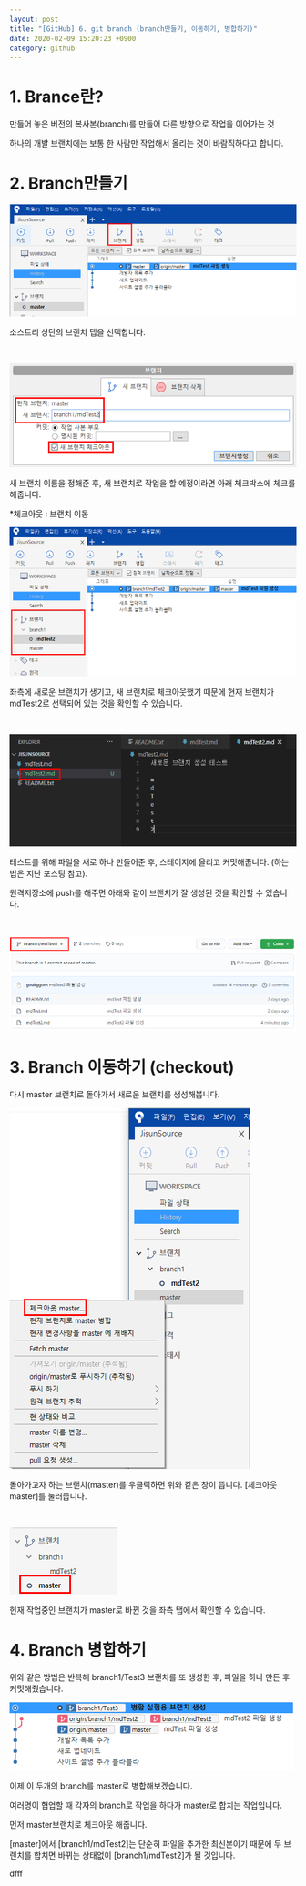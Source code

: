 ```yaml
---
layout: post
title: "[GitHub] 6. git branch (branch만들기, 이동하기, 병합하기)"
date: 2020-02-09 15:20:23 +0900
category: github
---
```

# 1. Brance란?

만들어 놓은 버전의 복사본(branch)를 만들어 다른 방향으로 작업을 이어가는 것

하나의 개발 브랜치에는 보통 한 사람만 작업해서 올리는 것이 바람직하다고 합니다.

# 2. Branch만들기

![alt text](/public/img/github_24.png)

소스트리 상단의 브랜치 탭을 선택합니다.

<br>

![alt text](/public/img/github_25.png)

새 브랜치 이름을 정해준 후, 새 브랜치로 작업을 할 예정이라면 아래 체크박스에 체크를 해줍니다.

*체크아웃 : 브랜치 이동

![alt text](/public/img/github_26.png)

좌측에 새로운 브랜치가 생기고, 새 브랜치로 체크아웃했기 때문에 현재 브랜치가 mdTest2로 선택되어 있는 것을 확인할 수 있습니다.

<br>

![alt text](/public/img/github_27.png)

테스트를 위해 파일을 새로 하나 만들어준 후, 스테이지에 올리고 커밋해줍니다. (하는 법은 지난 포스팅 참고).

원격저장소에 push를 해주면 아래와 같이 브랜치가 잘 생성된 것을 확인할 수 있습니다.

<br>

![alt text](/public/img/github_28.png)

# 3. Branch 이동하기 (checkout)

다시 master 브랜치로 돌아가서 새로운 브랜치를 생성해봅니다.

![alt text](/public/img/github_29.png)

돌아가고자 하는 브랜치(master)를 우클릭하면 위와 같은 창이 뜹니다. [체크아웃 master]를 눌러줍니다.

<br>

![alt text](/public/img/github_30.png)

현재 작업중인 브랜치가 master로 바뀐 것을 좌측 탭에서 확인할 수 있습니다.

# 4. Branch 병합하기

위와 같은 방법은 반복해 branch1/Test3 브랜치를 또 생성한 후, 파일을 하나 만든 후 커밋해줬습니다.

![alt text](/public/img/github_31.png)

이제 이 두개의 branch를 master로 병합해보겠습니다.

여러명이 협업할 때 각자의 branch로 작업을 하다가 master로 합치는 작업입니다.

먼저 master브랜치로 체크아웃 해줍니다.

[master]에서 [branch1/mdTest2]는 단순히 파일을 추가한 최신본이기 때문에 두 브랜치를 합치면 바뀌는 상태없이 [branch1/mdTest2]가 될 것입니다.

dfff